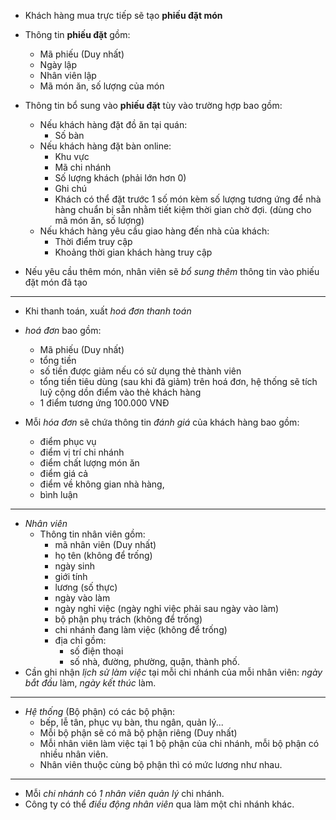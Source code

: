 - Khách hàng mua trực tiếp sẽ tạo **phiếu đặt món**
- Thông tin **phiếu đặt** gồm:
	- Mã phiếu (Duy nhất)
	- Ngày lập
	- Nhân viên lập
	- Mã món ăn, số lượng của món
	
- Thông tin bổ sung vào **phiếu đặt** tùy vào trường hợp bao gồm: 
	- Nếu khách hàng đặt đồ ăn tại quán:
		- Số bàn
	- Nếu	khách hàng đặt bàn online: 
		- Khu vực
		- Mã chi nhánh
		- Số lượng khách (phải lớn hơn 0)
		- Ghi chú
		- Khách có thể đặt trước 1 số món kèm số lượng tương ứng để nhà hàng chuẩn bị sẵn nhằm tiết kiệm thời gian chờ đợi. (dùng cho mã món ăn, số lượng) 
	- Nếu khách hàng yêu cầu giao hàng đến nhà của khách: 
		- Thời điểm truy cập 
		- Khoảng thời gian khách hàng truy cập
		
- Nếu yêu cầu thêm món, nhân viên sẽ *bổ sung thêm* thông tin vào phiếu đặt món đã tạo

---

- Khi thanh toán, xuất *hoá đơn thanh toán*

- *hoá đơn* bao gồm:
	- Mã phiếu (Duy nhất)
	- tổng tiền
	- số tiền được giảm nếu có sử dụng thẻ thành viên 
	- tổng tiền tiêu dùng (sau khi đã giảm) trên hoá đơn, hệ thống sẽ tích luỹ cộng dồn điểm vào thẻ khách hàng
	- 1 điểm tương ứng 100.000 VNĐ
	
- Mỗi *hóa đơn* sẽ chứa thông tin *đánh giá* của khách hàng bao gồm:
	- điểm phục vụ
	- điểm vị trí chi nhánh
	- điểm chất lượng món ăn
	- điểm giá cả
	- điểm về không gian nhà hàng,
	- bình luận

---

- *Nhân viên*
	- Thông tin nhân viên gồm: 
		- mã nhân viên (Duy nhất)
		- họ tên (không để trống)
		- ngày sinh
		- giới tính
		- lương (số thực)
		- ngày vào làm 
		- ngày nghỉ việc (ngày nghỉ việc phải sau ngày vào làm)
		- bộ phận phụ trách (không để trống)
		- chi nhánh đang làm việc (không để trống)
		- địa chỉ gồm:
			- số điện thoại
			- số nhà, đường, phường, quận, thành phố.
- Cần ghi nhận *lịch sử làm việc* tại mỗi chi nhánh của mỗi nhân viên: *ngày bắt đầu* làm, *ngày kết thúc* làm.

---

- *Hệ thống* (Bộ phận) có các bộ phận:
	- bếp, lễ tân, phục vụ bàn, thu ngân, quản lý...
	- Mỗi bộ phận sẽ có mã bộ phận riêng (Duy nhất)
	- Mỗi nhân viên làm việc tại 1 bộ phận của chi nhánh, mỗi bộ phận có nhiều nhân viên.
	- Nhân viên thuộc cùng bộ phận thì có mức lương như nhau.

---

- Mỗi *chi nhánh* có *1 nhân viên quản lý* chi nhánh.
- Công ty có thể *điều động nhân viên* qua làm một chi nhánh khác.
